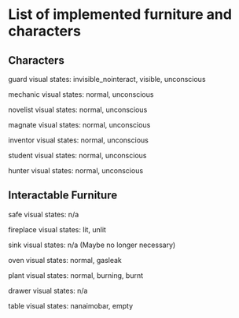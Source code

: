 # List of implemented furniture and characters

## Characters

guard
visual states: invisible_nointeract, visible, unconscious

mechanic
visual states: normal, unconscious

novelist
visual states: normal, unconscious

magnate
visual states: normal, unconscious

inventor
visual states: normal, unconscious

student
visual states: normal, unconscious

hunter
visual states: normal, unconscious

## Interactable Furniture

safe
visual states: n/a

fireplace
visual states: lit, unlit

sink
visual states: n/a
(Maybe no longer necessary)

oven
visual states: normal, gasleak

plant
visual states: normal, burning, burnt

drawer
visual states: n/a

table
visual states: nanaimobar, empty
